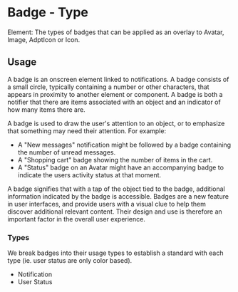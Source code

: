 # Badge - Type

Element: The types of badges that can be applied as an overlay to Avatar, Image, AdptIcon or Icon.

## Usage

A badge is an onscreen element linked to notifications. A badge consists of a small circle, typically containing a number or other characters, that appears in proximity to another element or component. A badge is both a notifier that there are  items associated with an object and an indicator of how many items there are.

A badge is used to draw the user's attention to an object, or to emphasize that something may need their attention. For example:

- A "New messages" notification might be followed by a badge containing the number of unread messages.
- A "Shopping cart" badge showing the number of items in the cart.
- A "Status" badge on an Avatar might have an accompanying badge to indicate the users activity status at that moment.

A badge signifies that with a tap of the object tied to the badge, additional information indicated by the badge is accessible. Badges are a new feature in user interfaces, and provide users with a visual clue to help them discover additional relevant content. Their design and use is therefore an important factor in the overall user experience.

### Types

We break badges into their usage types to establish a standard with each type (ie. user status are only color based).  

- Notification
- User Status
